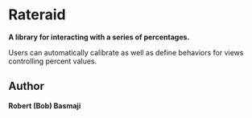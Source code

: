 # Rateraid

**A library for interacting with a series of percentages.**

Users can automatically calibrate as well as define behaviors for views controlling percent values.

## Author

**Robert (Bob) Basmaji**
